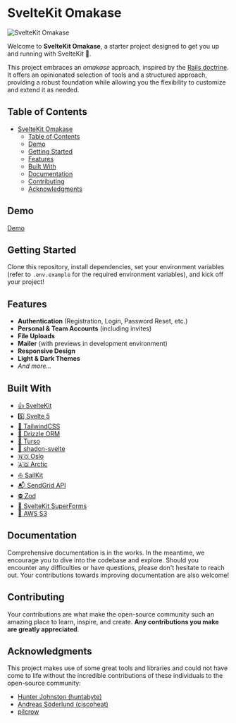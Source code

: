 # SvelteKit Omakase

![SvelteKit Omakase](https://res.cloudinary.com/nshemesh/image/upload/v1717396211/Sveltekit%20Omakase/meta.png)

Welcome to **SvelteKit Omakase**, a starter project designed to get you up and running with SvelteKit 🚀.

This project embraces an _omakase_ approach, inspired by the [Rails doctrine](https://rubyonrails.org/doctrine#omakase).
It offers an opinionated selection of tools and a structured approach, providing a robust foundation while allowing you the flexibility to customize and extend it as needed.

## Table of Contents

- [SvelteKit Omakase](#sveltekit-omakase)
  - [Table of Contents](#table-of-contents)
  - [Demo](#demo)
  - [Getting Started](#getting-started)
  - [Features](#features)
  - [Built With](#built-with)
  - [Documentation](#documentation)
  - [Contributing](#contributing)
  - [Acknowledgments](#acknowledgments)

## Demo

[Demo](https://sko.ns-projects.com)

## Getting Started

Clone this repository, install dependencies, set your environment variables (refer to `.env.example` for the required environment variables), and kick off your project!

## Features

- **Authentication** (Registration, Login, Password Reset, etc.)
- **Personal & Team Accounts** (including invites)
- **File Uploads**
- **Mailer** (with previews in development environment)
- **Responsive Design**
- **Light & Dark Themes**
- _*And more...*_

## Built With

- [👍 SvelteKit](https://kit.svelte.dev/)
- [5️⃣ Svelte 5](https://svelte.dev/)
- [💨 TailwindCSS](https://tailwindcss.com/)
- [💾 Drizzle ORM](https://orm.drizzle.team/)
- [🐂 Turso](https://turso.tech/)
- [🎨 shadcn-svelte](https://www.shadcn-svelte.com/)
- [🇳🇴 Oslo](https://oslojs.dev/)
- [🇦🇶 Arctic](https://arcticjs.dev/)
- [⛵ SailKit](https://sailkit.xyz/)
- [📬 SendGrid API](https://sendgrid.com/en-us)
- [⛔ Zod](https://zod.dev/)
- [📄 SvelteKit SuperForms](https://superforms.rocks/)
- [📁 AWS S3](https://aws.amazon.com/s3/)

## Documentation

Comprehensive documentation is in the works. In the meantime, we encourage you to dive into the codebase and explore. Should you encounter any difficulties or have questions, please don't hesitate to reach out. Your contributions towards improving documentation are also welcome!

## Contributing

Your contributions are what make the open-source community such an amazing place to learn, inspire, and create. **Any contributions you make are greatly appreciated**.

## Acknowledgments

This project makes use of some great tools and libraries and could not have come to life without the incredible contributions of these individuals to the open-source community:

- [Hunter Johnston (huntabyte)](https://github.com/huntabyte)
- [Andreas Söderlund (ciscoheat)](https://github.com/ciscoheat)
- [pilcrow](https://github.com/pilcrowOnPaper)
